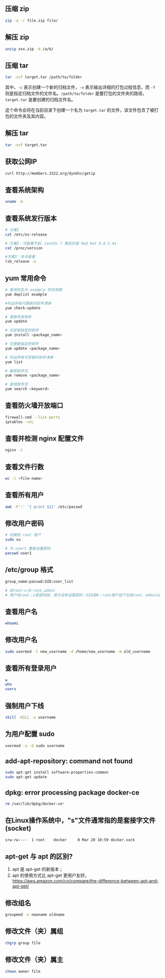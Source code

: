 ## 压缩 zip
```bash
zip -q -r file.zip file/
```

## 解压 zip
```bash
unzip xxx.zip -d /a/b/
```

## 压缩 tar
```bash
tar -cvf target.tar /path/to/folder
```

其中，`-c` 表示创建一个新的归档文件，`-v` 表示输出详细的打包过程信息，而 `-f` 则是指定归档文件的文件名。`/path/to/folder` 是要打包的文件夹的路径，`target.tar` 是要创建的归档文件名。

这个命令会将在当前目录下创建一个名为 `target.tar` 的文件，该文件包含了被打包的文件夹及其内容。

## 解压 tar
```bash
tar -xvf target.tar
```

## 获取公网IP
```bash
curl http://members.3322.org/dyndns/getip
```

## 查看系统架构
```bash
uname -m
```

## 查看系统发行版本
```bash
# 方案1
cat /etc/os-release

# 方案2：可能看不到，CentOs 7 看到的是 Red Hat 4.8.5-44
cat /proc/version

#方案3：命令查看
lsb_release -a
```

## yum 常用命令
```bash
# 查询包名为 example 的包依赖
yum deplist example

#列出所有可更新的软件清单
yum check-update

# 更新所有软件
yum update

# 仅安装指定的软件
yum install <package_name>

# 仅更新指定的软件
yum update <package_name>

# 列出所有可安裝的软件清单
yum list

# 删除软件包
yum remove <package_name>

# 查找软件包
yum search <keyword>
```

## 查看防火墙开放端口
```bash
firewall-cmd --list-ports
iptables -vnL
```

## 查看并检测 nginx 配置文件
```bash
nginx -t
```

## 查看文件行数
```bash
wc -l <file-name>
```

## 查看所有用户
```bash
awk -F':' '{ print $1}' /etc/passwd
```

## 修改用户密码
```bash
# 切换到 root 账户
sudo su

# 为 user1 重新设置密码
passwd user1
```

## /etc/group 格式
```bash
group_name:passwd:GID:user_list

# 如root:x:0:root,admin
# 用户组root；x是密码段，表示没有设置密码；GID是0；root用户组下包括root、admin以及GID为0的其它用户
```

## 查看用户名
```bash
whoami
```

## 修改用户名
```bash
sudo usermod -l new_username -d /home/new_username -m old_username
```

## 查看所有登录用户
```bash
w
who
users
```

## 强制用户下线
```bash
skill -KILL -u username
```

## 为用户配置 sudo
```bash
usermod -a -G sudo username
```

## add-apt-repository: command not found
```bash
sudo apt-get install software-properties-common
sudo apt-get update
```

## dpkg: error processing package docker-ce
```bash
rm /var/lib/dpkg/docker-ce*
```

## 在Linux操作系统中，"s"文件通常指的是套接字文件(socket)
```bash
srw-rw----  1 root    docker     0 Mar 20 10:59 docker.sock
```

## apt-get 与 apt 的区别?
1. apt 是 apt-get 的新版本；
2. apt 的使用方式比 apt-get 更用户友好。
https://aws.amazon.com/cn/compare/the-difference-between-apt-and-apt-get/

## 修改组名
```bash
groupmod -n newname oldname
```

## 修改文件（夹）属组
```bash
chgrp group file
```

## 修改文件（夹）属主
```bash
chown owner file
```